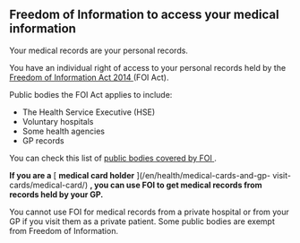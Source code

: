 ##  Freedom of Information to access your medical information

Your medical records are your personal records.

You have an individual right of access to your personal records held by the [
Freedom of Information Act 2014
](http://www.irishstatutebook.ie/2014/en/act/pub/0030/index.html) (FOI Act).

Public bodies the FOI Act applies to include:

  * The Health Service Executive (HSE) 
  * Voluntary hospitals 
  * Some health agencies 
  * GP records 

You can check this list of [ public bodies covered by FOI
](https://foi.gov.ie/faqs/what-bodies-are-covered-by-foi/) .

**If you are a** [ **medical card holder** ](/en/health/medical-cards-and-gp-
visit-cards/medical-card/) **, you can use FOI to get medical records from
records held by your GP.**

You cannot use FOI for medical records from a private hospital or from your GP
if you visit them as a private patient. Some public bodies are exempt from
Freedom of Information.
